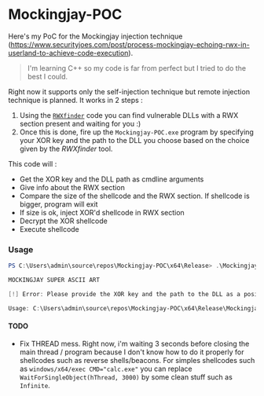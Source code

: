 # Mockingjay-POC

Here's my PoC for the Mockingjay injection technique (https://www.securityjoes.com/post/process-mockingjay-echoing-rwx-in-userland-to-achieve-code-execution).

> I'm learning C++ so my code is far from perfect but I tried to do the best I could.

Right now it supports only the self-injection technique but remote injection technique is planned.
It works in 2 steps :
1. Using the [`RWXfinder`](https://github.com/Darktortue/RWXfinder) code you can find vulnerable DLLs with a RWX section present and waiting for you :)
2. Once this is done, fire up the `Mockingjay-POC.exe` program by specifying your XOR key and the path to the DLL you choose based on the choice given by the *RWXfinder* tool.

This code will :
- Get the XOR key and the DLL path as cmdline arguments
- Give info about the RWX section
- Compare the size of the shellcode and the RWX section. If shellcode is bigger, program will exit
- If size is ok, inject XOR'd shellcode in RWX section
- Decrypt the XOR shellcode
- Execute shellcode

### Usage
```ps1
PS C:\Users\admin\source\repos\Mockingjay-POC\x64\Release> .\Mockingjay-POC.exe

MOCKINGJAY SUPER ASCII ART

[!] Error: Please provide the XOR key and the path to the DLL as a positional argument.

Usage: C:\Users\admin\source\repos\Mockingjay-POC\x64\Release\Mockingjay-POC.exe MY_XOR_KEY PATH_TO_DLL
```

#### TODO
- Fix THREAD mess. Right now, i'm waiting 3 seconds before closing the main thread / program because I don't know how to do it properly for shellcodes such as reverse shells/beacons. For simples shellcodes such as `windows/x64/exec CMD="calc.exe"` you can replace `WaitForSingleObject(hThread, 3000)` by some clean stuff such as `Infinite`.

